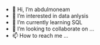 - 👋 Hi, I’m abdulmoneam
- 👀 I’m interested in data anlysis
- 🌱 I’m currently learning SQL
- 💞️ I’m looking to collaborate on ...
- 📫 How to reach me ...

<!---
abdulmoneamMN/abdulmoneamMN is a ✨ special ✨ repository because its `README.md` (this file) appears on your GitHub profile.
You can click the Preview link to take a look at your changes.
--->
